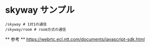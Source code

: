 # skyway サンプル

```
/skyway # 1対1の通信
/skyway/room # room方式の通信
```

** 参考 **
https://webrtc.ecl.ntt.com/documents/javascript-sdk.html
